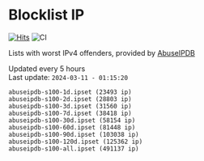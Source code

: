 # Blocklist IP

[![Hits](https://hits.seeyoufarm.com/api/count/incr/badge.svg?url=https%3A%2F%2Fgithub.com%2Fborestad%2Fblocklist-ip%2F&count_bg=%2379C83D&title_bg=%23555555&icon=&icon_color=%23E7E7E7&title=hits&edge_flat=false)](https://hits.seeyoufarm.com)  ![CI](https://img.shields.io/github/workflow/status/borestad/blocklist-ip/CI?style=flat-square)

Lists with worst IPv4 offenders, provided by [AbuseIPDB](https://www.abuseipdb.com/)

<!-- FOOTER-PLACEHOLDER -->
Updated every 5 hours<br>
Last update: `2024-03-11 - 01:15:20`
```
abuseipdb-s100-1d.ipset (23493 ip)
abuseipdb-s100-2d.ipset (28803 ip)
abuseipdb-s100-3d.ipset (31560 ip)
abuseipdb-s100-7d.ipset (38418 ip)
abuseipdb-s100-30d.ipset (58154 ip)
abuseipdb-s100-60d.ipset (81448 ip)
abuseipdb-s100-90d.ipset (103038 ip)
abuseipdb-s100-120d.ipset (125362 ip)
abuseipdb-s100-all.ipset (491137 ip)
```
